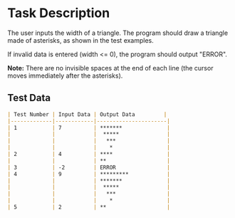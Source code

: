 # Task Description

The user inputs the width of a triangle. The program should draw a triangle made of asterisks, as shown in the test examples.

If invalid data is entered (width <= 0), the program should output "ERROR".

**Note:** There are no invisible spaces at the end of each line (the cursor moves immediately after the asterisks).

## Test Data

```markdown
| Test Number | Input Data | Output Data         |
|-------------|------------|----------------------|
| 1           | 7          | *******              |
|             |            |  *****               |
|             |            |   ***                |
|             |            |    *                 |
| 2           | 4          | ****                 |
|             |            | **                   |
| 3           | -2         | ERROR                |
| 4           | 9          | *********            |
|             |            | *******              |
|             |            |  *****               |
|             |            |   ***                |
|             |            |    *                 |
| 5           | 2          | **                   |